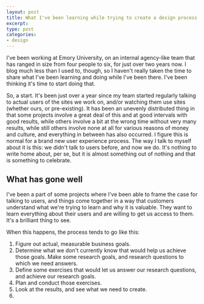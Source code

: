 ```yaml
---
layout: post
title: What I've been learning while trying to create a design process
excerpt: 
type: post
categories:
- design
---
```


I've been working at Emory University, on an internal agency-like team that has ranged in size from four people to six, for just over two years now. I blog much less than I used to, though, so I haven't really taken the time to share what I've been learning and doing while I've been there. I've been thinking it's time to start doing that.

So, a start. It's been just over a year since my team started regularly talking to actual users of the sites we work on, and/or watching them use sites (whether ours, or pre-existing). It has been an unevenly distributed thing in that some projects involve a great deal of this and at good intervals with good results, while others involve a bit at the wrong time without very many results, while still others involve none at all for various reasons of money and culture, and everything in between has also occurred. I figure this is normal for a brand new user experience process. The way I talk to myself about it is this: we didn't talk to users before, and now we do. It's nothing to write home about, per se, but it is almost something out of nothing and that is something to celebrate.

## What has gone well

I've been a part of some projects where I've been able to frame the case for talking to users, and things come together in a way that customers understand what we're trying to learn and why it is valuable. They want to learn everything about their users and are willing to get us access to them. It's a brilliant thing to see.

When this happens, the process tends to go like this:

1. Figure out actual, measurable business goals.
2. Determine what we don't currently know that would help us achieve those goals. Make some research goals, and research questions to which we need answers.
3. Define some exercises that would let us answer our research questions, and achieve our research goals.
4. Plan and conduct those exercises.
5. Look at the results, and see what we need to create.
6. 
